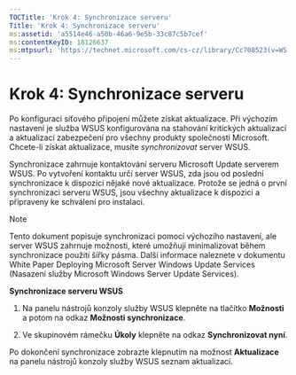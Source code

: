 ```yaml
---
TOCTitle: 'Krok 4: Synchronizace serveru'
Title: 'Krok 4: Synchronizace serveru'
ms:assetid: 'a5514e46-a50b-46a6-9e5b-33c87c5b7cef'
ms:contentKeyID: 18126637
ms:mtpsurl: 'https://technet.microsoft.com/cs-cz/library/Cc708523(v=WS.10)'
---
```


Krok 4: Synchronizace serveru
=============================

Po konfiguraci síťového připojení můžete získat aktualizace. Při výchozím nastavení je služba WSUS konfigurována na stahování kritických aktualizací a aktualizací zabezpečení pro všechny produkty společnosti Microsoft. Chcete-li získat aktualizace, musíte *synchronizovat* server WSUS.

Synchronizace zahrnuje kontaktování serveru Microsoft Update serverem WSUS. Po vytvoření kontaktu určí server WSUS, zda jsou od poslední synchronizace k dispozici nějaké nové aktualizace. Protože se jedná o první synchronizaci serveru WSUS, jsou všechny aktualizace k dispozici a připraveny ke schválení pro instalaci.

> [!NOTE]
> Tento dokument popisuje synchronizaci pomocí výchozího nastavení, ale server WSUS zahrnuje možnosti, které umožňují minimalizovat během synchronizace použití šířky pásma. Další informace naleznete v dokumentu White Paper Deploying Microsoft Server Windows Update Services (Nasazení služby Microsoft Windows Server Update Services). 

**Synchronizace serveru WSUS**
1.  Na panelu nástrojů konzoly služby WSUS klepněte na tlačítko **Možnosti** a potom na odkaz **Možnosti synchronizace**.

2.  Ve skupinovém rámečku **Úkoly** klepněte na odkaz **Synchronizovat nyní**.

Po dokončení synchronizace zobrazte klepnutím na možnost **Aktualizace** na panelu nástrojů konzoly služby WSUS seznam aktualizací.
